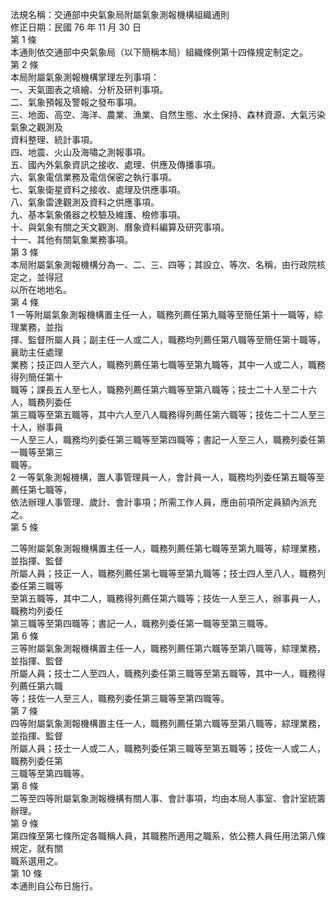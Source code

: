 法規名稱：交通部中央氣象局附屬氣象測報機構組織通則  
修正日期：民國 76 年 11 月 30 日  
第 1 條  
本通則依交通部中央氣象局（以下簡稱本局）組織條例第十四條規定制定之。  
第 2 條  
本局附屬氣象測報機構掌理左列事項：  
一、天氣圖表之填繪、分析及研判事項。  
二、氣象預報及警報之發布事項。  
三、地面、高空、海洋、農業、漁業、自然生態、水土保持、森林資源、大氣污染氣象之觀測及  
資料整理、統計事項。  
四、地震、火山及海嘯之測報事項。  
五、國內外氣象資訊之接收、處理、供應及傳播事項。  
六、氣象電信業務及電信保密之執行事項。  
七、氣象衛星資料之接收、處理及供應事項。  
八、氣象雷達觀測及資料之供應事項。  
九、基本氣象儀器之校驗及維護、檢修事項。  
十、與氣象有關之天文觀測、曆象資料編算及研究事項。  
十一、其他有關氣象業務事項。  
第 3 條  
本局附屬氣象測報機構分為一、二、三、四等；其設立、等次、名稱，由行政院核定之，並得冠  
以所在地地名。  
第 4 條  
1 一等附屬氣象測報機構置主任一人，職務列薦任第九職等至簡任第十一職等，綜理業務，並指  
揮、監督所屬人員；副主任一人或二人，職務均列薦任第八職等至簡任第十職等，襄助主任處理  
業務；技正四人至六人，職務列薦任第七職等至第九職等，其中一人或二人，職務得列簡任第十  
職等；課長五人至七人，職務列薦任第六職等至第八職等；技士二十人至二十六人，職務列委任  
第三職等至第五職等，其中六人至八人職務得列薦任第六職等；技佐二十二人至三十人，辦事員  
一人至三人，職務均列委任第三職等至第四職等；書記一人至三人，職務列委任第一職等至第三  
職等。  
2 一等氣象測報機構，置人事管理員一人，會計員一人，職務均列委任第五職等至薦任第七職等，  
依法辦理人事管理、歲計、會計事項；所需工作人員，應由前項所定員額內派充之。  
第 5 條  


二等附屬氣象測報機構置主任一人，職務列薦任第七職等至第九職等，綜理業務，並指揮、監督  
所屬人員；技正一人，職務列薦任第七職等至第九職等；技士四人至八人，職務列委任第三職等  
至第五職等，其中二人，職務得列薦任第六職等；技佐一人至三人，辦事員一人，職務均列委任  
第三職等至第四職等；書記一人，職務列委任第一職等至第三職等。  
第 6 條  
三等附屬氣象測報機構置主任一人，職務列薦任第六職等至第八職等，綜理業務，並指揮、監督  
所屬人員；技士二人至四人，職務列委任第三職等至第五職等，其中一人，職務得列薦任第六職  
等；技佐一人至三人，職務列委任第三職等至第四職等。  
第 7 條  
四等附屬氣象測報機構置主任一人，職務列薦任第六職等至第八職等，綜理業務，並指揮、監督  
所屬人員；技士一人或二人，職務列委任第三職等至第五職等；技佐一人或二人，職務列委任第  
三職等至第四職等。  
第 8 條  
二等至四等附屬氣象測報機構有關人事、會計事項，均由本局人事室、會計室統籌辦理。  
第 9 條  
第四條至第七條所定各職稱人員，其職務所適用之職系，依公務人員任用法第八條規定，就有關  
職系選用之。  
第 10 條  
本通則自公布日施行。  


